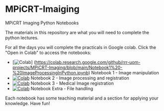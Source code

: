 # MPiCRT-Imaiging
 
MPiCRT Imaging Python Notebooks

The materials in this repository are what you will need to complete the python lectures.

For all the days you will complete the practicals in Google colab. Click the "Open in Colab" to access the notebooks:

- [![Colab](https://colab.research.google.com/assets/colab-badge.svg)] (https://colab.research.google.com/github/rrr-uom-projects/MPiCRT-Imaging/blob/main/Notebook1%20-%20ImageProcessingInPython.ipynb) Notebook 1 - Image manipulation
- [![Colab](https://colab.research.google.com/assets/colab-badge.svg)](https://colab.research.google.com/github/rrr-uom-projects/MPiCRT-Imaging/blob/main/Notebook2%20-%20AdvancedImageProcessing.ipynb) Notebook 2 - Image processing and registration
- [![Colab](https://colab.research.google.com/assets/colab-badge.svg)](https://colab.research.google.com/github/rrr-uom-projects/MPiCRT-Imaging/blob/main/Notebook3%20-%20MedicalImageRegistration.ipynb) Notebook 3 - Medical Image registration
- [![Colab](https://colab.research.google.com/assets/colab-badge.svg)](https://colab.research.google.com/github/rrr-uom-projects/MPiCRT-Imaging/blob/main/NotebookExtra%20-%20PythonBasicsReference.ipynb) Notebook Extra - File handling

Each notebook has some teaching material and a section for applying your knowledge. Have fun!
